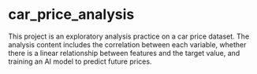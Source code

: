 # car_price_analysis
This project is an exploratory analysis practice on a car price dataset. The analysis content includes the correlation between each variable, whether there is a linear relationship between features and the target value, and training an AI model to predict future prices.
